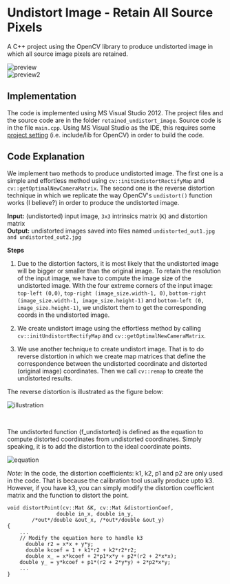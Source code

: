 # Undistort Image - Retain All Source Pixels

A C++ project using the OpenCV library to produce undistorted image in which all source image pixels are retained.<br>

![preview](https://github.com/stanathong/retained_undistort_image/blob/master/figure/preview.jpg)
<br>
![preview2](https://github.com/stanathong/retained_undistort_image/blob/master/figure/preview2.jpg)

## Implementation
The code is implemented using MS Visual Studio 2012. The project files and the source code are in the folder `retained_undistort_image`. Source code is in the file `main.cpp`. Using MS Visual Studio as the IDE, this requires some [project setting](https://github.com/stanathong/retained_undistort_image/blob/master/project_setting.md) (i.e. include/lib for OpenCV) in order to build the code.<br>

## Code Explanation

We implement two methods to produce undistorted image. The first one is a simple and effortless method using `cv::initUndistortRectifyMap` and `cv::getOptimalNewCameraMatrix`. The second one is the reverse distortion technique in which we replicate the way OpenCV's `undistort()` function works (I believe?) in order to produce the undistorted image. <br>

__Input:__ (undistorted) input image, `3x3` intrinsics matrix (`K`) and distortion matrix <br>
__Output:__ undistorted images saved into files named `undistorted_out1.jpg` `and undistorted_out2.jpg` <br>

__Steps__<br>

1. Due to the distortion factors, it is most likely that the undistorted image will be bigger or smaller than the original image. To retain the resolution of the input image, we have to compute the image size of the undistorted image. With the four extreme corners of the input image: `top-left (0,0)`, `top-right (image_size.width-1, 0)`, `bottom-right (image_size.width-1, image_size.height-1)` and `bottom-left (0, image_size.height-1)`, we undistort them to get the corresponding coords in the undistorted image.<br>

2. We create undistort image using the effortless method by calling `cv::initUndistortRectifyMap` and `cv::getOptimalNewCameraMatrix`.<br>

3. We use another technique to create undistort image. That is to do reverse distortion in which we create map matrices that define the correspondence between the undistorted coordinate and distorted (original image) coordinates. Then we call `cv::remap` to create the undistorted results.<br>

The reverse distortion is illustrated as the figure below:<br>

![illustration](https://github.com/stanathong/retained_undistort_image/blob/master/figure/undistorted_image_illustration.png)

<br>

The undistorted function (f_undistorted) is defined as the equation to compute distorted coordinates from undistorted coordinates. Simply speaking, it is to add the distortion to the ideal coordinate points.<br>

![equation](https://github.com/stanathong/retained_undistort_image/blob/master/figure/equation.jpg)

_Note:_ In the code, the distortion coefficients: k1, k2, p1 and p2 are only used in the code. That is because the calibration tool usually produce upto k3. However, if you have k3, you can simply modify the distortion coefficient matrix and the function to distort the point.
```
void distortPoint(cv::Mat &K, cv::Mat &distortionCoef, 
				double in_x, double in_y, 
        /*out*/double &out_x, /*out*/double &out_y)
{
    ...
    // Modify the equation here to handle k3
	  double r2 = x*x + y*y;
	  double kcoef = 1 + k1*r2 + k2*r2*r2;
	  double x_ = x*kcoef + 2*p1*x*y + p2*(r2 + 2*x*x);
    double y_ = y*kcoef + p1*(r2 + 2*y*y) + 2*p2*x*y;     
    ...
}
```
